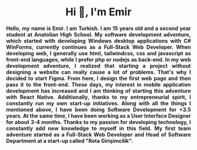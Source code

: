 <h1 align="center">Hi 👋, I'm Emir</h1>

<div align="center">
  <p align="justify">
    <b>
      Hello, my name is Emir. I am Turkish. I am 15 years old and a second year student at Anatolian High School. My software development adventure, which started with developing Windows desktop applications with C# WinForms, currently continues as a Full-Stack Web Developer. When developing web, I generally use html, tailwindcss, css and javascript as front-end languages, while I prefer php or nodejs as back-end. In my web development adventure, I realized that starting a project without designing a website can really cause a lot of problems. That's why I decided to start Figma. From here, I design the first web page and then pass it to the front-end. These days, my interest in mobile application development has increased and I am thinking of starting this adventure with React Native. Additionally, thanks to my entrepreneurial spirit, I constantly run my own start-up initiatives. Along with all the things I mentioned above, I have been doing Software Development for +3.5 years. At the same time, I have been working as a User Interface Designer for about 3-4 months. Thanks to my passion for developing technology, I constantly add new knowledge to myself in this field. My first team adventure started as a Full-Stack Web Developer and Head of Software Department at a start-up called "Rota Girişimcilik".
    <b>
  </p>
</div>
